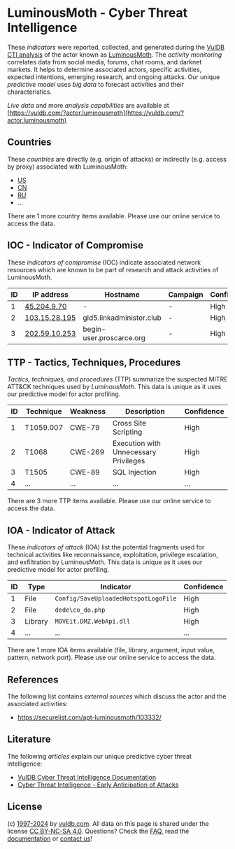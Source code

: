 # LuminousMoth - Cyber Threat Intelligence

These _indicators_ were reported, collected, and generated during the [VulDB CTI analysis](https://vuldb.com/?kb.cti) of the actor known as [LuminousMoth](https://vuldb.com/?actor.luminousmoth). The _activity monitoring_ correlates data from social media, forums, chat rooms, and darknet markets. It helps to determine associated actors, specific activities, expected intentions, emerging research, and ongoing attacks. Our unique _predictive model_ uses _big data_ to forecast activities and their characteristics.

_Live data_ and more _analysis capabilities_ are available at [https://vuldb.com/?actor.luminousmoth](https://vuldb.com/?actor.luminousmoth)

## Countries

These _countries_ are directly (e.g. origin of attacks) or indirectly (e.g. access by proxy) associated with LuminousMoth:

* [US](https://vuldb.com/?country.us)
* [CN](https://vuldb.com/?country.cn)
* [RU](https://vuldb.com/?country.ru)
* ...

There are 1 more country items available. Please use our online service to access the data.

## IOC - Indicator of Compromise

These _indicators of compromise_ (IOC) indicate associated network resources which are known to be part of research and attack activities of LuminousMoth.

ID | IP address | Hostname | Campaign | Confidence
-- | ---------- | -------- | -------- | ----------
1 | [45.204.9.70](https://vuldb.com/?ip.45.204.9.70) | - | - | High
2 | [103.15.28.195](https://vuldb.com/?ip.103.15.28.195) | gld5.linkadminister.club | - | High
3 | [202.59.10.253](https://vuldb.com/?ip.202.59.10.253) | begin-user.proscarce.org | - | High

## TTP - Tactics, Techniques, Procedures

_Tactics, techniques, and procedures_ (TTP) summarize the suspected MITRE ATT&CK techniques used by _LuminousMoth_. This data is unique as it uses our predictive model for actor profiling.

ID | Technique | Weakness | Description | Confidence
-- | --------- | -------- | ----------- | ----------
1 | T1059.007 | CWE-79 | Cross Site Scripting | High
2 | T1068 | CWE-269 | Execution with Unnecessary Privileges | High
3 | T1505 | CWE-89 | SQL Injection | High
4 | ... | ... | ... | ...

There are 3 more TTP items available. Please use our online service to access the data.

## IOA - Indicator of Attack

These _indicators of attack_ (IOA) list the potential fragments used for technical activities like reconnaissance, exploitation, privilege escalation, and exfiltration by LuminousMoth. This data is unique as it uses our predictive model for actor profiling.

ID | Type | Indicator | Confidence
-- | ---- | --------- | ----------
1 | File | `Config/SaveUploadedHotspotLogoFile` | High
2 | File | `dede\co_do.php` | High
3 | Library | `MOVEit.DMZ.WebApi.dll` | High
4 | ... | ... | ...

There are 1 more IOA items available (file, library, argument, input value, pattern, network port). Please use our online service to access the data.

## References

The following list contains _external sources_ which discuss the actor and the associated activities:

* https://securelist.com/apt-luminousmoth/103332/

## Literature

The following _articles_ explain our unique predictive cyber threat intelligence:

* [VulDB Cyber Threat Intelligence Documentation](https://vuldb.com/?kb.cti)
* [Cyber Threat Intelligence - Early Anticipation of Attacks](https://www.scip.ch/en/?labs.20201022)

## License

(c) [1997-2024](https://vuldb.com/?kb.changelog) by [vuldb.com](https://vuldb.com/?kb.about). All data on this page is shared under the license [CC BY-NC-SA 4.0](https://creativecommons.org/licenses/by-nc-sa/4.0/). Questions? Check the [FAQ](https://vuldb.com/?kb.faq), read the [documentation](https://vuldb.com/?kb) or [contact us](https://vuldb.com/?contact)!
